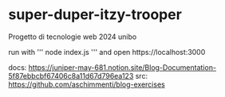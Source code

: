 # super-duper-itzy-trooper
Progetto di tecnologie web 2024 unibo

run with
'''
node index.js
'''
and open https://localhost:3000

docs: https://juniper-may-681.notion.site/Blog-Documentation-5f87ebbcbf67406c8a11d67d796ea123
src: https://github.com/aschimmenti/blog-exercises
